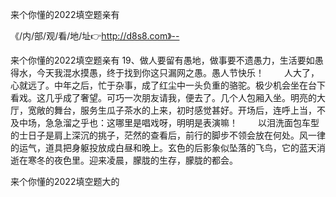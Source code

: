 来个你懂的2022填空题亲有

《/内/部/观/看/地/址👉http://d8s8.com》--

来个你懂的2022填空题亲有		19、做人要留有愚地，做事要不遗愚力，生活要如愚得水，今天我混水摸愚，终于找到你这只漏网之愚。愚人节快乐！
　　人大了，心就远了。中年之后，忙于杂事，成了红尘中一头负重的骆驼。极少机会坐在台下看戏。这几乎成了奢望。可巧一次朋友请我，便去了。几个人包厢入坐。明亮的大厅，宽敞的舞台，服务生瓜子茶水的上来，初时感觉甚好。开场后，连呼上当，不及中场，急急溜之乎也：这哪里是唱戏呀，明明是表演嘛！
　　以泪洗面包车型的士日子是肩上深沉的挑子，茫然的查看后，前行的脚步不领会放在何处。风一律的运气，道具把身躯投放成白昼和晚上。玄色的后影象似坠落的飞鸟，它的蓝天消逝在寒冬的夜色里。迎来凌晨，朦胧的生存，朦胧的都会。





来个你懂的2022填空题大的
